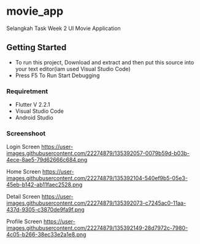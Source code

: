 # movie_app
Selangkah Task Week 2
UI Movie Application

## Getting Started

- To run this project, Download and extract and then put this source into your text editor(iam used Visual Studio Code)
- Press F5 To Run Start Debugging

### Requiretment
- Flutter V 2.2.1
- Visual Studio Code
- Android Studio

### Screenshoot

Login Screen
https://user-images.githubusercontent.com/22274879/135392057-0079b59d-b03b-4ece-8ae5-79d62666c684.png

Home Screen
https://user-images.githubusercontent.com/22274879/135392104-540ef9b5-05e3-45eb-b142-ab11faec2528.png

Detail Screen
https://user-images.githubusercontent.com/22274879/135392073-c7245ac0-11aa-437d-9305-c3870de9fa9f.png

Profile Screen
https://user-images.githubusercontent.com/22274879/135392149-28d7972c-7980-4c05-b266-38ec33e2a1e8.png
